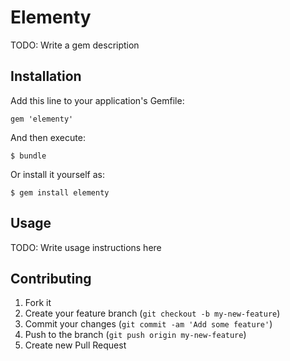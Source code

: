 # Elementy

TODO: Write a gem description

## Installation

Add this line to your application's Gemfile:

    gem 'elementy'

And then execute:

    $ bundle

Or install it yourself as:

    $ gem install elementy

## Usage

TODO: Write usage instructions here

## Contributing

1. Fork it
2. Create your feature branch (`git checkout -b my-new-feature`)
3. Commit your changes (`git commit -am 'Add some feature'`)
4. Push to the branch (`git push origin my-new-feature`)
5. Create new Pull Request
